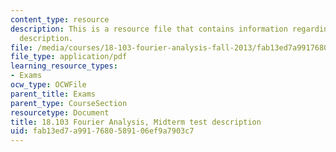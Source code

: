 ```yaml
---
content_type: resource
description: This is a resource file that contains information regarding midterm test
  description.
file: /media/courses/18-103-fourier-analysis-fall-2013/fab13ed7a9917680589106ef9a7903c7_MIT18_103F13_midterm-des.pdf
file_type: application/pdf
learning_resource_types:
- Exams
ocw_type: OCWFile
parent_title: Exams
parent_type: CourseSection
resourcetype: Document
title: 18.103 Fourier Analysis, Midterm test description
uid: fab13ed7-a991-7680-5891-06ef9a7903c7
---
```

